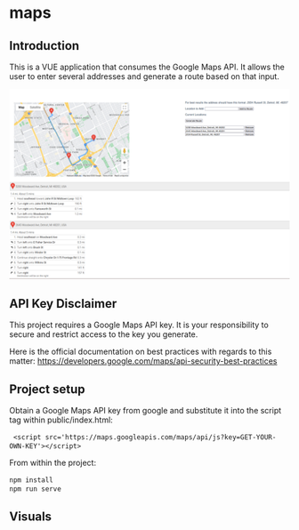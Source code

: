 # maps

## Introduction
This is a VUE application that consumes the Google Maps API. It allows the user to enter several addresses and generate a route based on that input.

![screenshot](https://github.com/achongsBiz/readme-files/blob/master/gmap-demo/gmap1.png)

## API Key Disclaimer
This project requires a Google Maps API key. It is your responsibility to secure and restrict access to the key you generate. 

Here is the official documentation on best practices with regards to this matter:
https://developers.google.com/maps/api-security-best-practices


## Project setup

Obtain a Google Maps API key from google and substitute it into the script tag within public/index.html:

```
 <script src='https://maps.googleapis.com/maps/api/js?key=GET-YOUR-OWN-KEY'></script>
 ```


From within the project:
```
npm install
npm run serve
```

## Visuals

